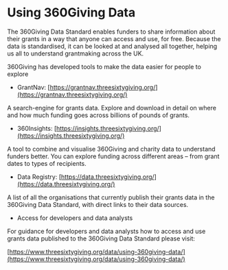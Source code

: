 # Using 360Giving Data

The 360Giving Data Standard enables funders to share information about their grants in a way that anyone can access and use, for free. Because the data is standardised, it can be looked at and analysed all together, helping us all to understand grantmaking across the UK.

360Giving has developed tools to make the data easier for people to explore

* GrantNav: [https://grantnav.threesixtygiving.org/](https://grantnav.threesixtygiving.org/)

A search-engine for grants data. Explore and download in detail on where and how much funding goes across billions of pounds of grants.

* 360Insights: [https://insights.threesixtygiving.org/](https://insights.threesixtygiving.org/)

A tool to combine and visualise 360Giving and charity data to understand funders better. You can explore funding across different areas – from grant dates to types of recipients.

* Data Registry: [https://data.threesixtygiving.org/](https://data.threesixtygiving.org/)

A list of all the organisations that currently publish their grants data in the 360Giving Data Standard, with direct links to their data sources.

* Access for developers and data analysts

For guidance for developers and data analysts how to access and use grants data published to the 360Giving Data Standard please visit:

[https://www.threesixtygiving.org/data/using-360giving-data/](https://www.threesixtygiving.org/data/using-360giving-data/)
